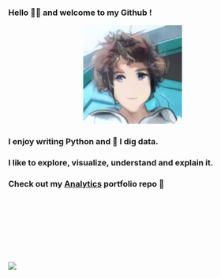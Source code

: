 ### Hello 👏🏼 and welcome to my Github ! 
<p align="center">
  <img width="200" src="https://github.com/daiichigo/Analytics/blob/main/assets/daiichigoavatar_1.jpg">
</p>


### I enjoy writing Python and 👷 I dig data. 
### I like to explore, visualize, understand and explain it.

### Check out my [Analytics](https://github.com/daiichigo/Analytics) portfolio repo 🔭
<br><br><br><br><br><br><br>

![](https://visitor-badge.glitch.me/badge?page_id=daiichigo.daiichigo)

<!--
**daiichigo/daiichigo** is a ✨ _special_ ✨ repository because its `README.md` (this file) appears on your GitHub profile.

Here are some ideas to get you started:

- 🔭 I’m currently working on ...
- 🌱 I’m currently learning ...
- 👯 I’m looking to collaborate on ...
- 🤔 I’m looking for help with ...
- 💬 Ask me about ...
- 📫 How to reach me: ...
- 😄 Pronouns: ...
- ⚡ Fun fact: ...
-->
